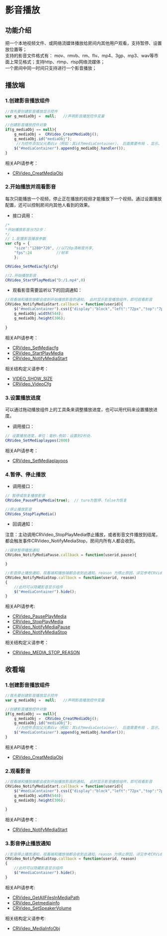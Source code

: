 # 影音播放

## 功能介绍

把一个本地视频文件、或网络流媒体播放给房间内其他用户观看，支持暂停、设置放位置等；</br>
支持的影音文件格式有： mov、rmvb、rm、flv、mp4、3gp、mp3、wav等市面上常见格式；支持http、rtmp、rtsp网络流媒体；</br>
一个房间中同一时间只支持进行一个影音播放；</br>



<h2 id=role_play>播放端</h2>

<h3 id=play_create>1.创建影音播放组件</h3>

```js
//首先要创建影音播放显示控件
var g_mediaObj =  null;   //声明影音播放控件变量

//创建影音播放控件对象
if(g_mediaObj == null){
    g_mediaObj =  CRVideo_CreatMediaObj();
    g_mediaObj.id("mediaObj");
     //为控件添加父元素div（例如：其id为mediaContainer）， 后面需要布局 、显示、隐藏影音播放控件时直接操作此父元素div
    $("#mediaContainer").append(g_mediaObj.handler());
}
```

相关API请参考：
* [CRVideo_CreatMediaObj](API.md#CRVideo_CreatMediaObj)

<h3 id=cfg>2.开始播放并观看影音</h3>

每次只能播放一个视频，停止正在播放的视频才能播放下一个视频。通过设置播放配置，还可以控制房间内其他人看到的效果。

- 接口调用：

```js
/*
*开始播放影音分为2步：
*/
// 1.配置影音播放参数 
var cfg = {
    "size":"1280*720", //以720p清晰度共享,
    "fps":24           //帧率
    };

CRVideo_SetMediacfg(cfg)

//2.开始播放影音
CRVideo_StartPlayMedia("D:/1.mp4",0)

```

- 观看影音需要监听以下的回调通知：

```js
//观看端和播放端都会收到开始播放影音的通知。 此时显示影音播放组件，即可观看影音
CRVideo_NotifyMediaStart.callback = function(userid){
	$("#mediaContainer").css({"display":"block","left":"72px","top":"7px","width":"544px","height":"306px"})
    g_mediaObj.width(544);
    g_mediaObj.height(306);
								
}

```

相关API请参考：
* [CRVideo_SetMediacfg](API.md#CRVideo_SetMediacfg)
* [CRVideo_StartPlayMedia](API.md#CRVideo_StartPlayMedia)
* [CRVideo_NotifyMediaStart](API.md#CRVideo_NotifyMediaStart)


相关结构定义请参考：
* [VIDEO_SHOW_SIZE](Constant.md#VIDEO_SHOW_SIZE)
* [CRVideo_VideoCfg](TypeDefinitions.md#CRVideo_VideoCfg)


<h3 id=pos>3.设置播放进度</h3>

可以通过拖动播放组件上的工具条来调整播放进度，也可以用代码来设置播放进度。


- 调用接口：

```js
// 设置播放进度，单位：毫秒.例如：设置到2秒处.  
CRVideo_SetMediaplaypos(2000)
```

相关API请参考：
*  [CRVideo_SetMediaplaypos](API.md#CRVideo_SetMediaplaypos)

<h3 id=play> 4.暂停、停止播放</h3>

- 调用接口：

```js
// 暂停或恢复播放影音
CRVideo_PausePlayMedia(true);  // ture为暂停，false为恢复

//停止播放影音
CRVideo_StopPlayMedia()
```

- 回调通知：  

注意：主动调用CRVideo_StopPlayMedia停止播放，或者影音文件播放到结尾，都会触发事件CRVideo_NotifyMediaStop，房间内所有人都会收到。

```js
//媒体暂停播放通知
CRVideo_NotifyMediaPause.callback = function(userid,pause){

}
```

```js
//影音停止播放通知，观看端和播放端都会收到此通知。reason 为停止原因，详见参考CRVideo_MEDIA_STOP_REASON
CRVideo_NotifyMediaStop.callback = function(userid, reason)
{
    //此时可以隐藏影音显示组件
    $("#mediaContainer").hide();
}

```
相关API请参考:
* [CRVideo_PausePlayMedia](API.md#CRVideo_PausePlayMedia)
* [CRVideo_StopPlayMedia](API.md#CRVideo_StopPlayMedia)
* [CRVideo_NotifyMediaPause](API.md#CRVideo_NotifyMediaPause)
* [CRVideo_NotifyMediaStop](API.md#CRVideo_NotifyMediaStop)

相关结构定义请参考：
* [CRVideo_MEDIA_STOP_REASON](Constant.md#CRVideo_MEDIA_STOP_REASON)



<h2 id=role_watch>收看端</h2>

<h3 id=watch_create>1.创建影音播放组件</h3> 

```js
//首先要创建影音播放显示控件
var g_mediaObj =  null;   //声明影音播放控件变量

//创建影音播放控件对象
if(g_mediaObj == null){
    g_mediaObj =  CRVideo_CreatMediaObj();
    g_mediaObj.id("mediaObj");
     //为控件添加父元素div（例如：其id为mediaContainer）， 后面需要布局 、显示、隐藏影音播放控件时直接操作此父元素div
    $("#mediaContainer").append(g_mediaObj.handler());
}
```
相关API请参考：
* [CRVideo_CreatMediaObj](API.md#CRVideo_CreatMediaObj)

<h3 id=watch>2.观看影音</h3> 

```js
//观看端和播放端都会收到开始播放影音的通知。 此时显示影音播放组件，即可观看影音
CRVideo_NotifyMediaStart.callback = function(userid){
	$("#mediaContainer").css({"display":"block","left":"72px","top":"7px","width":"544px","height":"306px"})
    g_mediaObj.width(544);
    g_mediaObj.height(306);
								
}

```

相关API请参考：
* [CRVideo_NotifyMediaStart](API.md#CRVideo_NotifyMediaStart)

<h3 id=stopNotify>3.影音停止播放通知</h3> 

```js
//影音停止播放通知，观看端和播放端都会收到此通知。reason 为停止原因，详见参考CRVideo_MEDIA_STOP_REASON
CRVideo_NotifyMediaStop.callback = function(userid, reason)
{
    //此时可以隐藏影音显示组件
    $("#mediaContainer").hide();
}

```

相关API请参考:
* [CRVideo_GetAllFilesInMediaPath](API.md#CRVideo_GetAllFilesInMediaPath)
* [CRVideo_Getmediainfo](API.md#CRVideo_Getmediainfo)
* [CRVideo_SetSpeakerVolume](API.md#CRVideo_SetSpeakerVolume)

相关结构定义请参考:
* [CRVideo_MediaInfoObj](TypeDefinitions.md#CRVideo_MediaInfoObj)